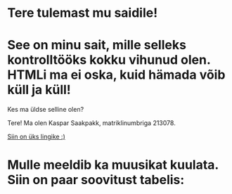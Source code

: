 <!DOCSTYLE html>
<html>
<head>
  <h1>
    Tere tulemast mu saidile!
  </h1>
</head>

<body>
  <h1>
    See on minu sait, mille selleks kontrolltööks kokku vihunud olen. HTMLi ma ei oska, kuid hämada võib küll ja küll!
  </h1>
  <p>
    Kes ma üldse selline olen? 
  </p>
  <p>
    Tere! Ma olen Kaspar Saakpakk, matriklinumbriga 213078.
  </p>
  <a href="https://www.youtube.com/watch?v=dQw4w9WgXcQ">Siin on üks lingike :)</a>
  <h1>
    Mulle meeldib ka muusikat kuulata. Siin on paar soovitust tabelis:
    </h2>
  </body>
  
